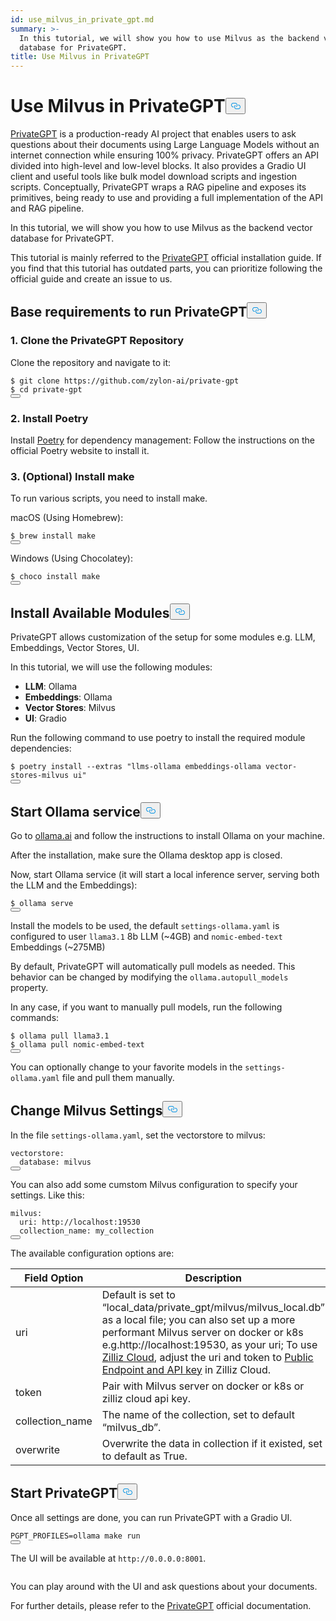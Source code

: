 ```yaml
---
id: use_milvus_in_private_gpt.md
summary: >-
  In this tutorial, we will show you how to use Milvus as the backend vector
  database for PrivateGPT.
title: Use Milvus in PrivateGPT
---
```

<h1 id="Use-Milvus-in-PrivateGPT" class="common-anchor-header">Use Milvus in PrivateGPT<button data-href="#Use-Milvus-in-PrivateGPT" class="anchor-icon" translate="no">
      <svg translate="no"
        aria-hidden="true"
        focusable="false"
        height="20"
        version="1.1"
        viewBox="0 0 16 16"
        width="16"
      >
        <path
          fill="#0092E4"
          fill-rule="evenodd"
          d="M4 9h1v1H4c-1.5 0-3-1.69-3-3.5S2.55 3 4 3h4c1.45 0 3 1.69 3 3.5 0 1.41-.91 2.72-2 3.25V8.59c.58-.45 1-1.27 1-2.09C10 5.22 8.98 4 8 4H4c-.98 0-2 1.22-2 2.5S3 9 4 9zm9-3h-1v1h1c1 0 2 1.22 2 2.5S13.98 12 13 12H9c-.98 0-2-1.22-2-2.5 0-.83.42-1.64 1-2.09V6.25c-1.09.53-2 1.84-2 3.25C6 11.31 7.55 13 9 13h4c1.45 0 3-1.69 3-3.5S14.5 6 13 6z"
        ></path>
      </svg>
    </button></h1><p><a href="https://privategpt.dev/">PrivateGPT</a> is a production-ready AI project that enables users to ask questions about their documents using Large Language Models without an internet connection while ensuring 100% privacy. PrivateGPT offers an API divided into high-level and low-level blocks. It also provides a Gradio UI client and useful tools like bulk model download scripts and ingestion scripts. Conceptually, PrivateGPT wraps a RAG pipeline and exposes its primitives, being ready to use and providing a full implementation of the API and RAG pipeline.</p>
<p>In this tutorial, we will show you how to use Milvus as the backend vector database for PrivateGPT.</p>
<div class="alert note">
<p>This tutorial is mainly referred to the <a href="https://docs.privategpt.dev/installation/getting-started/installation">PrivateGPT</a> official installation guide. If you find that this tutorial has outdated parts, you can prioritize following the official guide and create an issue to us.</p>
</div>
<h2 id="Base-requirements-to-run-PrivateGPT" class="common-anchor-header">Base requirements to run PrivateGPT<button data-href="#Base-requirements-to-run-PrivateGPT" class="anchor-icon" translate="no">
      <svg translate="no"
        aria-hidden="true"
        focusable="false"
        height="20"
        version="1.1"
        viewBox="0 0 16 16"
        width="16"
      >
        <path
          fill="#0092E4"
          fill-rule="evenodd"
          d="M4 9h1v1H4c-1.5 0-3-1.69-3-3.5S2.55 3 4 3h4c1.45 0 3 1.69 3 3.5 0 1.41-.91 2.72-2 3.25V8.59c.58-.45 1-1.27 1-2.09C10 5.22 8.98 4 8 4H4c-.98 0-2 1.22-2 2.5S3 9 4 9zm9-3h-1v1h1c1 0 2 1.22 2 2.5S13.98 12 13 12H9c-.98 0-2-1.22-2-2.5 0-.83.42-1.64 1-2.09V6.25c-1.09.53-2 1.84-2 3.25C6 11.31 7.55 13 9 13h4c1.45 0 3-1.69 3-3.5S14.5 6 13 6z"
        ></path>
      </svg>
    </button></h2><h3 id="1-Clone-the-PrivateGPT-Repository" class="common-anchor-header">1. Clone the PrivateGPT Repository</h3><p>Clone the repository and navigate to it:</p>
<pre><code translate="no" class="language-shell"><span class="hljs-meta prompt_">$ </span><span class="language-bash">git <span class="hljs-built_in">clone</span> https://github.com/zylon-ai/private-gpt</span>
<span class="hljs-meta prompt_">$ </span><span class="language-bash"><span class="hljs-built_in">cd</span> private-gpt</span>
<button class="copy-code-btn"></button></code></pre>
<h3 id="2-Install-Poetry" class="common-anchor-header">2. Install Poetry</h3><p>Install <a href="https://python-poetry.org/docs/#installing-with-the-official-installer">Poetry</a> for dependency management: Follow the instructions on the official Poetry website to install it.</p>
<h3 id="3-Optional-Install-make" class="common-anchor-header">3. (Optional) Install make</h3><p>To run various scripts, you need to install make.</p>
<p>macOS (Using Homebrew):</p>
<pre><code translate="no" class="language-shell"><span class="hljs-meta prompt_">$ </span><span class="language-bash">brew install make</span>
<button class="copy-code-btn"></button></code></pre>
<p>Windows
(Using Chocolatey):</p>
<pre><code translate="no" class="language-shell"><span class="hljs-meta prompt_">$ </span><span class="language-bash">choco install make</span>
<button class="copy-code-btn"></button></code></pre>
<h2 id="Install-Available-Modules" class="common-anchor-header">Install Available Modules<button data-href="#Install-Available-Modules" class="anchor-icon" translate="no">
      <svg translate="no"
        aria-hidden="true"
        focusable="false"
        height="20"
        version="1.1"
        viewBox="0 0 16 16"
        width="16"
      >
        <path
          fill="#0092E4"
          fill-rule="evenodd"
          d="M4 9h1v1H4c-1.5 0-3-1.69-3-3.5S2.55 3 4 3h4c1.45 0 3 1.69 3 3.5 0 1.41-.91 2.72-2 3.25V8.59c.58-.45 1-1.27 1-2.09C10 5.22 8.98 4 8 4H4c-.98 0-2 1.22-2 2.5S3 9 4 9zm9-3h-1v1h1c1 0 2 1.22 2 2.5S13.98 12 13 12H9c-.98 0-2-1.22-2-2.5 0-.83.42-1.64 1-2.09V6.25c-1.09.53-2 1.84-2 3.25C6 11.31 7.55 13 9 13h4c1.45 0 3-1.69 3-3.5S14.5 6 13 6z"
        ></path>
      </svg>
    </button></h2><p>PrivateGPT allows customization of the setup for some modules e.g. LLM, Embeddings, Vector Stores, UI.</p>
<p>In this tutorial, we will use the following modules:</p>
<ul>
<li><strong>LLM</strong>: Ollama</li>
<li><strong>Embeddings</strong>: Ollama</li>
<li><strong>Vector Stores</strong>: Milvus</li>
<li><strong>UI</strong>: Gradio</li>
</ul>
<p>Run the following command to use poetry to install the required module dependencies:</p>
<pre><code translate="no" class="language-shell"><span class="hljs-meta prompt_">$ </span><span class="language-bash">poetry install --extras <span class="hljs-string">&quot;llms-ollama embeddings-ollama vector-stores-milvus ui&quot;</span></span>
<button class="copy-code-btn"></button></code></pre>
<h2 id="Start-Ollama-service" class="common-anchor-header">Start Ollama service<button data-href="#Start-Ollama-service" class="anchor-icon" translate="no">
      <svg translate="no"
        aria-hidden="true"
        focusable="false"
        height="20"
        version="1.1"
        viewBox="0 0 16 16"
        width="16"
      >
        <path
          fill="#0092E4"
          fill-rule="evenodd"
          d="M4 9h1v1H4c-1.5 0-3-1.69-3-3.5S2.55 3 4 3h4c1.45 0 3 1.69 3 3.5 0 1.41-.91 2.72-2 3.25V8.59c.58-.45 1-1.27 1-2.09C10 5.22 8.98 4 8 4H4c-.98 0-2 1.22-2 2.5S3 9 4 9zm9-3h-1v1h1c1 0 2 1.22 2 2.5S13.98 12 13 12H9c-.98 0-2-1.22-2-2.5 0-.83.42-1.64 1-2.09V6.25c-1.09.53-2 1.84-2 3.25C6 11.31 7.55 13 9 13h4c1.45 0 3-1.69 3-3.5S14.5 6 13 6z"
        ></path>
      </svg>
    </button></h2><p>Go to <a href="https://ollama.com/">ollama.ai</a> and follow the instructions to install Ollama on your machine.</p>
<p>After the installation, make sure the Ollama desktop app is closed.</p>
<p>Now, start Ollama service (it will start a local inference server, serving both the LLM and the Embeddings):</p>
<pre><code translate="no" class="language-shell"><span class="hljs-meta prompt_">$ </span><span class="language-bash">ollama serve</span>
<button class="copy-code-btn"></button></code></pre>
<p>Install the models to be used, the default <code translate="no">settings-ollama.yaml</code> is configured to user <code translate="no">llama3.1</code> 8b LLM (~4GB) and <code translate="no">nomic-embed-text</code> Embeddings (~275MB)</p>
<p>By default, PrivateGPT will automatically pull models as needed. This behavior can be changed by modifying the <code translate="no">ollama.autopull_models</code> property.</p>
<p>In any case, if you want to manually pull models, run the following commands:</p>
<pre><code translate="no" class="language-shell"><span class="hljs-meta prompt_">$ </span><span class="language-bash">ollama pull llama3.1</span>
<span class="hljs-meta prompt_">$ </span><span class="language-bash">ollama pull nomic-embed-text</span>
<button class="copy-code-btn"></button></code></pre>
<p>You can optionally change to your favorite models in the <code translate="no">settings-ollama.yaml</code> file and pull them manually.</p>
<h2 id="Change-Milvus-Settings" class="common-anchor-header">Change Milvus Settings<button data-href="#Change-Milvus-Settings" class="anchor-icon" translate="no">
      <svg translate="no"
        aria-hidden="true"
        focusable="false"
        height="20"
        version="1.1"
        viewBox="0 0 16 16"
        width="16"
      >
        <path
          fill="#0092E4"
          fill-rule="evenodd"
          d="M4 9h1v1H4c-1.5 0-3-1.69-3-3.5S2.55 3 4 3h4c1.45 0 3 1.69 3 3.5 0 1.41-.91 2.72-2 3.25V8.59c.58-.45 1-1.27 1-2.09C10 5.22 8.98 4 8 4H4c-.98 0-2 1.22-2 2.5S3 9 4 9zm9-3h-1v1h1c1 0 2 1.22 2 2.5S13.98 12 13 12H9c-.98 0-2-1.22-2-2.5 0-.83.42-1.64 1-2.09V6.25c-1.09.53-2 1.84-2 3.25C6 11.31 7.55 13 9 13h4c1.45 0 3-1.69 3-3.5S14.5 6 13 6z"
        ></path>
      </svg>
    </button></h2><p>In the file <code translate="no">settings-ollama.yaml</code>, set the vectorstore to milvus:</p>
<pre><code translate="no" class="language-yaml"><span class="hljs-attr">vectorstore:</span>
  <span class="hljs-attr">database:</span> <span class="hljs-string">milvus</span>
<button class="copy-code-btn"></button></code></pre>
<p>You can also add some cumstom Milvus configuration to specify your settings.
Like this:</p>
<pre><code translate="no" class="language-yaml"><span class="hljs-attr">milvus:</span>
  <span class="hljs-attr">uri:</span> <span class="hljs-string">http://localhost:19530</span>
  <span class="hljs-attr">collection_name:</span> <span class="hljs-string">my_collection</span>
<button class="copy-code-btn"></button></code></pre>
<p>The available configuration options are:</p>
<table>
<thead>
<tr><th>Field Option</th><th>Description</th></tr>
</thead>
<tbody>
<tr><td>uri</td><td>Default is set to “local_data/private_gpt/milvus/milvus_local.db” as a local file; you can also set up a more performant Milvus server on docker or k8s e.g.http://localhost:19530, as your uri; To use <a href="https://zilliz.com/cloud">Zilliz Cloud</a>, adjust the uri and token to <a href="https://docs.zilliz.com/docs/on-zilliz-cloud-console#cluster-details">Public Endpoint and API key</a> in Zilliz Cloud.</td></tr>
<tr><td>token</td><td>Pair with Milvus server on docker or k8s or zilliz cloud api key.</td></tr>
<tr><td>collection_name</td><td>The name of the collection, set to default “milvus_db”.</td></tr>
<tr><td>overwrite</td><td>Overwrite the data in collection if it existed, set to default as True.</td></tr>
</tbody>
</table>
<h2 id="Start-PrivateGPT" class="common-anchor-header">Start PrivateGPT<button data-href="#Start-PrivateGPT" class="anchor-icon" translate="no">
      <svg translate="no"
        aria-hidden="true"
        focusable="false"
        height="20"
        version="1.1"
        viewBox="0 0 16 16"
        width="16"
      >
        <path
          fill="#0092E4"
          fill-rule="evenodd"
          d="M4 9h1v1H4c-1.5 0-3-1.69-3-3.5S2.55 3 4 3h4c1.45 0 3 1.69 3 3.5 0 1.41-.91 2.72-2 3.25V8.59c.58-.45 1-1.27 1-2.09C10 5.22 8.98 4 8 4H4c-.98 0-2 1.22-2 2.5S3 9 4 9zm9-3h-1v1h1c1 0 2 1.22 2 2.5S13.98 12 13 12H9c-.98 0-2-1.22-2-2.5 0-.83.42-1.64 1-2.09V6.25c-1.09.53-2 1.84-2 3.25C6 11.31 7.55 13 9 13h4c1.45 0 3-1.69 3-3.5S14.5 6 13 6z"
        ></path>
      </svg>
    </button></h2><p>Once all settings are done, you can run PrivateGPT with a Gradio UI.</p>
<pre><code translate="no" class="language-shell">PGPT_PROFILES=ollama make run
<button class="copy-code-btn"></button></code></pre>
<p>The UI will be available at <code translate="no">http://0.0.0.0:8001</code>.</p>
<p>
  <span class="img-wrapper">
    <img translate="no" src="/docs/v2.5.x/assets/private_gpt_ui.png" alt="" class="doc-image" id="" />
    <span></span>
  </span>
</p>
<p>You can play around with the UI and ask questions about your documents.</p>
<p>For further details, please refer to the <a href="https://docs.privategpt.dev/">PrivateGPT</a> official documentation.</p>
